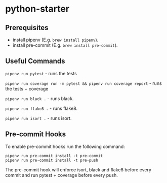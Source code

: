 # python-starter

## Prerequisites
* install pipenv (E.g. `brew install pipenv`).
* install pre-commit (E.g. `brew install pre-commit`).

## Useful Commands

`pipenv run pytest` - runs the tests

`pipenv run coverage run -m pytest && pipenv run coverage report` - runs the tests + coverage

`pipenv run black .` - runs black.

`pipenv run flake8 .` - runs flake8.

`pipenv run isort .` - runs isort.

## Pre-commit Hooks

To enable pre-commit hooks run the following command:

```
pipenv run pre-commit install -t pre-commit
pipenv run pre-commit install -t pre-push
```

The pre-commit hook will enforce isort, black and flake8 before every commit and run pytest + coverage before every push.